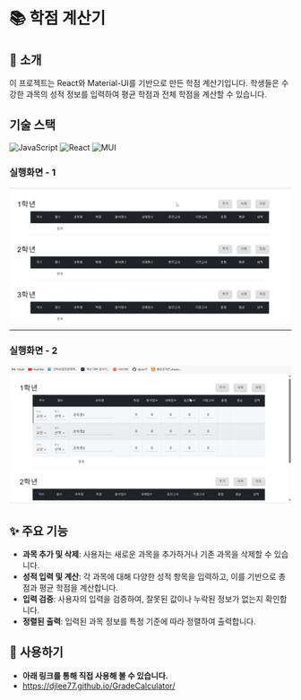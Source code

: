 # 📚 학점 계산기

## 📖 소개

이 프로젝트는 React와 Material-UI를 기반으로 만든 학점 계산기입니다. 학생들은 수강한 과목의 성적 정보를 입력하여 평균 학점과 전체 학점을 계산할 수 있습니다.

## 기술 스택

![JavaScript](https://img.shields.io/badge/javascript-%23323330.svg?style=for-the-badge&logo=javascript&logoColor=%23F7DF1E)
![React](https://img.shields.io/badge/react-%2320232a.svg?style=for-the-badge&logo=react&logoColor=%2361DAFB)
![MUI](https://img.shields.io/badge/MUI-%230081CB.svg?style=for-the-badge&logo=mui&logoColor=white)

### 실행화면 - 1
![실행화면1](/public/Animation1.gif)

---

### 실행화면 - 2
![실행화면2](/public/Animation.gif)

## ✨ 주요 기능

- **과목 추가 및 삭제**: 사용자는 새로운 과목을 추가하거나 기존 과목을 삭제할 수 있습니다.
- **성적 입력 및 계산**: 각 과목에 대해 다양한 성적 항목을 입력하고, 이를 기반으로 총점과 평균 학점을 계산합니다.
- **입력 검증**: 사용자의 입력을 검증하여, 잘못된 값이나 누락된 정보가 없는지 확인합니다.
- **정렬된 출력**: 입력된 과목 정보를 특정 기준에 따라 정렬하여 출력합니다.

## 📜 사용하기
- **아래 링크를 통해 직접 사용해 볼 수 있습니다.**
- https://djlee77.github.io/GradeCalculator/

